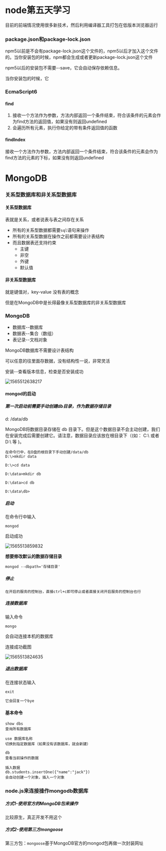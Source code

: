 # node第五天学习

目前的前端情况使用很多新技术，然后利用编译器工具打包在低版本浏览器运行

### package.json和package-lock.json

npm5以前是不会有package-lock.json这个文件的，npm5以后才加入这个文件的。当你安装包的时候，npm都会生成或者更新package-lock.json这个文件

npm5以后的安装包不需要--save，它会自动保存依赖信息。

当你安装包的时候，它

### EcmaScript6

#### find

1. 接收一个方法作为参数，方法内部返回一个条件结束，符合该条件的元素会作为find方法的返回值，如果没有则返回undefined
2. 会遍历所有元素，执行你给定的带有条件返回值的函数

#### findIndex

接收一个方法作为参数，方法内部返回一个条件结束，符合该条件的元素会作为find方法的元素的下标，如果没有则返回undefined

# MongoDB

### 关系型数据库和非关系型数据库

#### 关系型数据库

表就是关系，或者说表与表之间存在关系

- 所有的关系型数据都需要`sql`语句来操作
- 所有的关系型数据在操作之前都需要设计表结构
- 而且数据表还支持约束
  - 主键
  - 非空
  - 外键
  - 默认值

#### 非关系型数据库

就是键值对，key-value 没有表的概念

但是在MongoDB中是长得最像关系型数据库的非关系型数据库

### MongoDB

- 数据库--数据库
- 数据表--集合（数组）
- 表记录--文档对象

MongoDB数据库不需要设计表结构

可以任意的往里面存数据，没有结构性一说，非常灵活

安装--查看版本信息，检查是否安装成功

![1565512638217](C:\Users\吴壮壮\AppData\Roaming\Typora\typora-user-images\1565512638217.png)



#### mongod的启动

##### 第一次启动前需要手动创建db目录，作为数据存储目录

d: /data/db

MongoDB将数据目录存储在 db 目录下。但是这个数据目录不会主动创建，我们在安装完成后需要创建它。请注意，数据目录应该放在根目录下（(如： C:\ 或者 D:\ 等 )。

```
在命令行中，在D盘的根目录下手动创建/data/db
D:\>mkdir data

D:\>cd data

D:\data>mkdir db

D:\data>cd db

D:\data\db>
```

##### 启动

在命令行中输入

`mongod`

启动成功

![1565513859832](C:\Users\吴壮壮\AppData\Roaming\Typora\typora-user-images\1565513859832.png)

**想要修改默认的数据存储目录**

`mongod --dbpath='存储目录'`

##### 停止

`在开启的服务的控制台，直接ctrl+c即可停止或者直接关闭开启服务的控制台也行`

##### 连接数据库

输入命令

```
mongo
```

会自动连接本机的数据库

连接成功截图

![1565513824635](C:\Users\吴壮壮\AppData\Roaming\Typora\typora-user-images\1565513824635.png)

##### 退出数据库

在连接状态输入

```e
exit

它会回复一个bye
```



#### 基本命令

```
show dbs
查询所有数据库

use 数据库名称
切换到指定数据库（如果没有该数据库，就会新建）

db
查看当前操作的数据

插入数据
db.students.insertOne({"name":"jack"})
会自动创建一个对象，插入一个对象

```



### node.js来连接操作mongodb数据库

##### 方式1-使用官方的MongoDB包来操作

比较原生，真正开发不用这个

##### 方式2-使用第三方mongoose

第三方包：`mongoose`基于MongoDB官方的mongod包再做一次封装网址